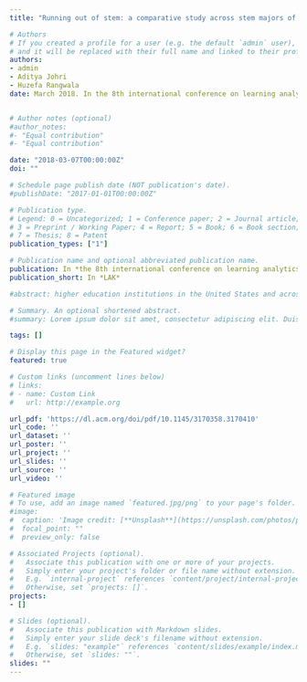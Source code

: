 ```yaml
---
title: "Running out of stem: a comparative study across stem majors of college students at-risk of dropping out early"

# Authors
# If you created a profile for a user (e.g. the default `admin` user), write the username (folder name) here 
# and it will be replaced with their full name and linked to their profile.
authors:
- admin
- Aditya Johri
- Huzefa Rangwala 
date: March 2018. In the 8th international conference on learning analytics and knowledge


# Author notes (optional)
#author_notes:
#- "Equal contribution"
#- "Equal contribution"

date: "2018-03-07T00:00:00Z"
doi: ""

# Schedule page publish date (NOT publication's date).
#publishDate: "2017-01-01T00:00:00Z"

# Publication type.
# Legend: 0 = Uncategorized; 1 = Conference paper; 2 = Journal article;
# 3 = Preprint / Working Paper; 4 = Report; 5 = Book; 6 = Book section;
# 7 = Thesis; 8 = Patent
publication_types: ["1"]

# Publication name and optional abbreviated publication name.
publication: In *the 8th international conference on learning analytics and knowledge*
publication_short: In *LAK*

#abstract: higher education institutions in the United States and across the Western world face a critical problem of attrition of college students and this problem is particularly acute within the Science, Technology, Engineering, and Mathematics (STEM) fields. Students are especially vulnerable in the initial years of their academic programs; more than 60% of the dropouts occur in the first two years. Therefore, early identification of at-risk students is crucial for a focused intervention if institutions are to support students towards completion. In this paper we developed and evaluated a survival analysis framework for the early identification of students at the risk of dropping out. We compared the performance of survival analysis approaches to other machine learning approaches including logistic regression, decision trees and boosting. The proposed methods show good performance for early prediction of at-risk students and are also able to predict when a student will dropout with high accuracy. We performed a comparative analysis of nine different majors with varying levels of academic rigor, challenge and student body. This study enables advisors and university administrators to intervene in advance to improve student retention.

# Summary. An optional shortened abstract.
#summary: Lorem ipsum dolor sit amet, consectetur adipiscing elit. Duis posuere tellus ac convallis placerat. Proin tincidunt magna sed ex sollicitudin condimentum.

tags: []

# Display this page in the Featured widget?
featured: true

# Custom links (uncomment lines below)
# links:
# - name: Custom Link
#   url: http://example.org

url_pdf: 'https://dl.acm.org/doi/pdf/10.1145/3170358.3170410'
url_code: ''
url_dataset: ''
url_poster: ''
url_project: ''
url_slides: ''
url_source: ''
url_video: ''

# Featured image
# To use, add an image named `featured.jpg/png` to your page's folder. 
#image:
#  caption: 'Image credit: [**Unsplash**](https://unsplash.com/photos/pLCdAaMFLTE)'
#  focal_point: ""
#  preview_only: false

# Associated Projects (optional).
#   Associate this publication with one or more of your projects.
#   Simply enter your project's folder or file name without extension.
#   E.g. `internal-project` references `content/project/internal-project/index.md`.
#   Otherwise, set `projects: []`.
projects:
- []

# Slides (optional).
#   Associate this publication with Markdown slides.
#   Simply enter your slide deck's filename without extension.
#   E.g. `slides: "example"` references `content/slides/example/index.md`.
#   Otherwise, set `slides: ""`.
slides: ""
---
```



